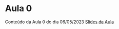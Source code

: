 # Aula 0
Conteúdo da Aula 0 do dia 06/05/2023
[Slides da Aula](https://docs.google.com/presentation/d/1H4oSbX_78HO8moFdQuFAsIy6BWm94oKowk3j8CObtwc/edit?usp=sharing)